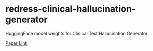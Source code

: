 # redress-clinical-hallucination-generator
HuggingFace model weights for Clinical Text Hallucination Generator

[Paper Link](https://arxiv.org/abs/2204.10290#:~:text=In%20many%20real%2Dworld%20scenarios,shown%20to%20reduce%20model%20hallucinations.)
